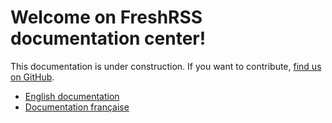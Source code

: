 # Welcome on FreshRSS documentation center!

This documentation is under construction. If you want to contribute, [find us on GitHub](https://github.com/FreshRSS/FreshRSS).

- [English documentation](./en/index.md)
- [Documentation française](./fr/index.md)
